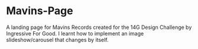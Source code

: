 # Mavins-Page
A landing page for Mavins Records created for the 14G Design Challenge by Ingressive For Good. I learnt how to implement an image slideshow/carousel that changes by itself. 
